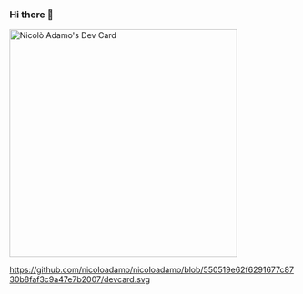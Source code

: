 ### Hi there 👋

<!--
**nicoloadamo/nicoloadamo** is a ✨ _special_ ✨ repository because its `README.md` (this file) appears on your GitHub profile.

Here are some ideas to get you started:

- 🔭 I’m currently working on ...
- 🌱 I’m currently learning ...
- 👯 I’m looking to collaborate on ...
- 🤔 I’m looking for help with ...
- 💬 Ask me about ...
- 📫 How to reach me: ...
- 😄 Pronouns: ...
- ⚡ Fun fact: ...
--><a href="https://app.daily.dev/neekadamo"><img src="https://github.com/nicoloadamo/nicoloadamo/devcard.svg" width="400" alt="Nicolò Adamo's Dev Card"/></a>

https://github.com/nicoloadamo/nicoloadamo/blob/550519e62f6291677c8730b8faf3c9a47e7b2007/devcard.svg
